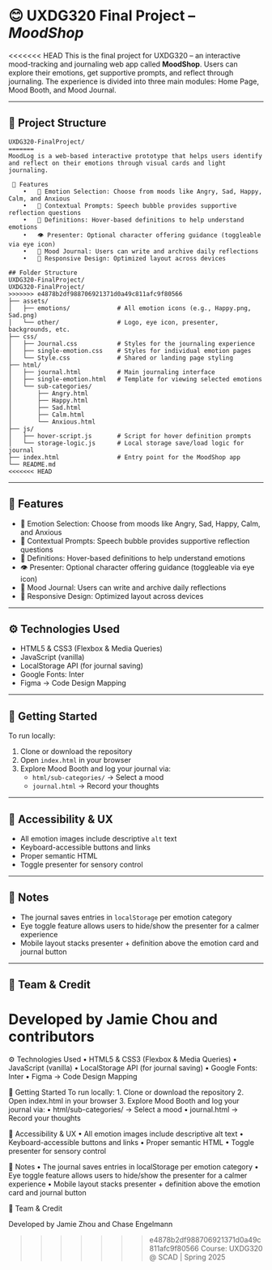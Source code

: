 # 😊 UXDG320 Final Project – *MoodShop*

<<<<<<< HEAD
This is the final project for UXDG320 – an interactive mood-tracking and journaling web app called **MoodShop**. Users can explore their emotions, get supportive prompts, and reflect through journaling. The experience is divided into three main modules: Home Page, Mood Booth, and Mood Journal.

---

## 📁 Project Structure

```
UXDG320-FinalProject/
=======
MoodLog is a web-based interactive prototype that helps users identify and reflect on their emotions through visual cards and light journaling.

 🎯 Features
	•	🌈 Emotion Selection: Choose from moods like Angry, Sad, Happy, Calm, and Anxious
	•	💬 Contextual Prompts: Speech bubble provides supportive reflection questions
	•	🧠 Definitions: Hover-based definitions to help understand emotions
	•	👁️ Presenter: Optional character offering guidance (toggleable via eye icon)
	•	📓 Mood Journal: Users can write and archive daily reflections
	•	📱 Responsive Design: Optimized layout across devices

## Folder Structure
UXDG320-FinalProject/
UXDG320-FinalProject/
>>>>>>> e4878b2df988706921371d0a49c811afc9f80566
├── assets/
│   ├── emotions/             # All emotion icons (e.g., Happy.png, Sad.png)
│   └── other/                # Logo, eye icon, presenter, backgrounds, etc.
├── css/
│   ├── Journal.css           # Styles for the journaling experience
│   ├── single-emotion.css    # Styles for individual emotion pages
│   └── Style.css             # Shared or landing page styling
├── html/
│   ├── journal.html          # Main journaling interface
│   ├── single-emotion.html   # Template for viewing selected emotions
│   └── sub-categories/
│       ├── Angry.html
│       ├── Happy.html
│       ├── Sad.html
│       ├── Calm.html
│       └── Anxious.html
├── js/
│   ├── hover-script.js       # Script for hover definition prompts
│   └── storage-logic.js      # Local storage save/load logic for journal
├── index.html                # Entry point for the MoodShop app
└── README.md
<<<<<<< HEAD
```

---

## 🎯 Features

- 🌈 Emotion Selection: Choose from moods like Angry, Sad, Happy, Calm, and Anxious
- 💬 Contextual Prompts: Speech bubble provides supportive reflection questions
- 🧠 Definitions: Hover-based definitions to help understand emotions
- 👁️ Presenter: Optional character offering guidance (toggleable via eye icon)
- 📓 Mood Journal: Users can write and archive daily reflections
- 📱 Responsive Design: Optimized layout across devices

---

## ⚙️ Technologies Used

- HTML5 & CSS3 (Flexbox & Media Queries)
- JavaScript (vanilla)
- LocalStorage API (for journal saving)
- Google Fonts: Inter
- Figma → Code Design Mapping

---

## 🚀 Getting Started

To run locally:

1. Clone or download the repository
2. Open `index.html` in your browser
3. Explore Mood Booth and log your journal via:
   - `html/sub-categories/` → Select a mood
   - `journal.html` → Record your thoughts

---

## 🧪 Accessibility & UX

- All emotion images include descriptive `alt` text
- Keyboard-accessible buttons and links
- Proper semantic HTML
- Toggle presenter for sensory control

---

## 📌 Notes

- The journal saves entries in `localStorage` per emotion category
- Eye toggle feature allows users to hide/show the presenter for a calmer experience
- Mobile layout stacks presenter + definition above the emotion card and journal button

---

## 🙌 Team & Credit

Developed by Jamie Chou and contributors  
=======
⚙️ Technologies Used
	•	HTML5 & CSS3 (Flexbox & Media Queries)
	•	JavaScript (vanilla)
	•	LocalStorage API (for journal saving)
	•	Google Fonts: Inter
	•	Figma → Code Design Mapping

🚀 Getting Started
To run locally:
	1.	Clone or download the repository
	2.	Open index.html in your browser
	3.	Explore Mood Booth and log your journal via:
	•	html/sub-categories/ → Select a mood
	•	journal.html → Record your thoughts

 🧪 Accessibility & UX
	•	All emotion images include descriptive alt text
	•	Keyboard-accessible buttons and links
	•	Proper semantic HTML
	•	Toggle presenter for sensory control

 📌 Notes
	•	The journal saves entries in localStorage per emotion category
	•	Eye toggle feature allows users to hide/show the presenter for a calmer experience
	•	Mobile layout stacks presenter + definition above the emotion card and journal button

 🙌 Team & Credit

Developed by Jamie Zhou and Chase Engelmann
>>>>>>> e4878b2df988706921371d0a49c811afc9f80566
Course: UXDG320 @ SCAD | Spring 2025
